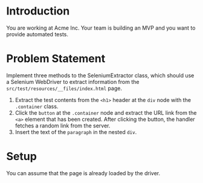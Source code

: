 # Introduction
You are working at Acme Inc. Your team is building an MVP and you want to provide automated tests.

# Problem Statement
Implement three methods to the SeleniumExtractor class, which should use a Selenium WebDriver to extract information from the `src/test/resources/__files/index.html` page. 

1. Extract the test contents from the `<h1>` header at the `div` node with the `.container` class.
2. Click the `button` at the `.container` node and extract the URL link from the `<a>` element that has been created. After clicking the button, the handler fetches 
 a random link from the server.
3. Insert the text of the `paragraph` in the nested `div`.

# Setup
You can assume that the page is already loaded by the driver. 

